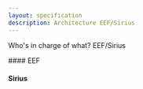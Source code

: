 ```yaml
---
layout: specification
description: Architecture EEF/Sirius
---
```


Who's in charge of what? EEF/Sirius

#### EEF

#### Sirius
